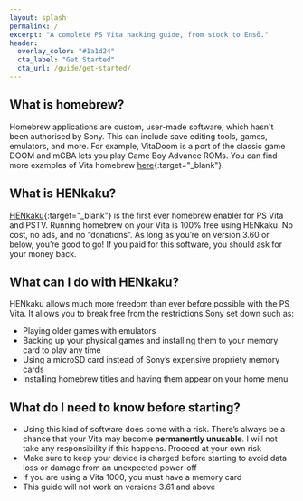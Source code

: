 ```yaml
---
layout: splash
permalink: /
excerpt: "A complete PS Vita hacking guide, from stock to Ensō."
header:
  overlay_color: "#1a1d24"
  cta_label: "Get Started"
  cta_url: /guide/get-started/
---
```


## What is homebrew?
Homebrew applications are custom, user-made software, which hasn't been authorised by Sony. This can include save editing tools, games, emulators, and more. For example, VitaDoom is a port of the classic game DOOM and mGBA lets you play Game Boy Advance ROMs. You can find more examples of Vita homebrew [here](https://henkaku.xyz/showcase/){:target="_blank"}.

## What is HENkaku?

[HENkaku](https://henkaku.xyz/){:target="_blank"} is the first ever homebrew enabler for PS Vita and PSTV. Running homebrew on your Vita is 100% free using HENkaku. No cost, no ads, and no “donations”. As long as you’re on version 3.60 or below, you’re good to go! If you paid for this software, you should ask for your money back.

## What can I do with HENkaku?

HENkaku allows much more freedom than ever before possible with the PS Vita. It allows you to break free from the restrictions Sony set down such as:

- Playing older games with emulators
- Backing up your physical games and installing them to your memory card to play any time
- Using a microSD card instead of Sony’s expensive propriety memory cards
- Installing homebrew titles and having them appear on your home menu

## What do I need to know before starting?

- Using this kind of software does come with a risk. There’s always be a chance that your Vita may become **permanently unusable**. I will not take any responsibility if this happens. Proceed at your own risk
- Make sure to keep your device is charged before starting to avoid data loss or damage from an unexpected power-off
- If you are using a Vita 1000, you must have a memory card
- This guide will not work on versions 3.61 and above
